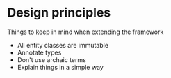 # Design principles

Things to keep in mind when extending the framework

* All entity classes are immutable
* Annotate types
* Don't use archaic terms
* Explain things in a simple way

